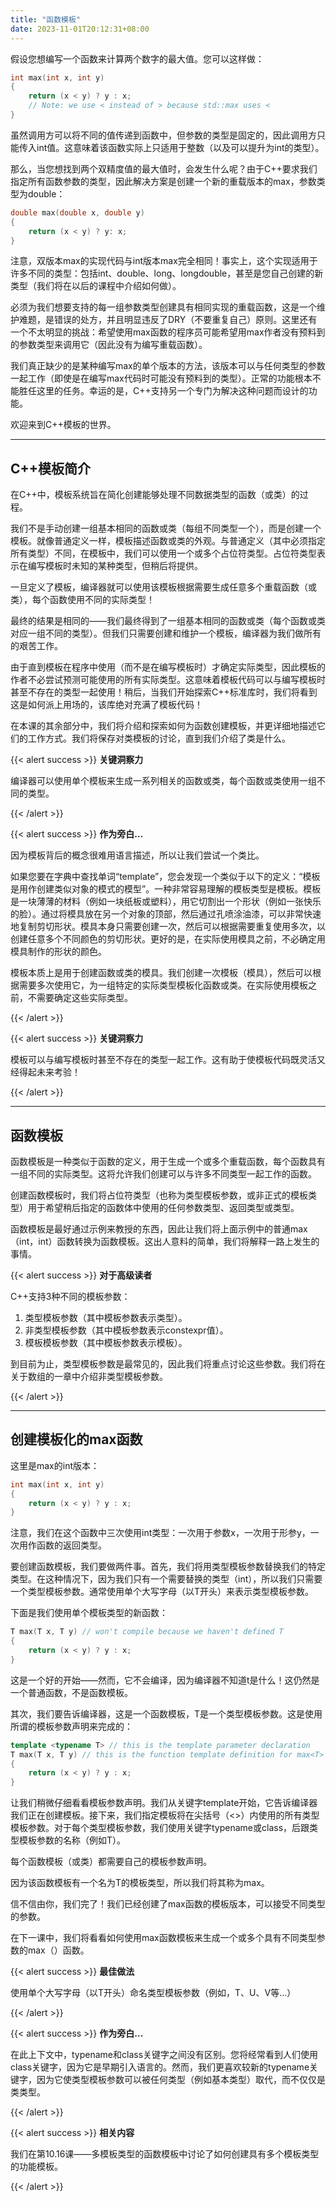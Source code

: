 ```yaml
---
title: "函数模板"
date: 2023-11-01T20:12:31+08:00
---
```


假设您想编写一个函数来计算两个数字的最大值。您可以这样做：

```C++
int max(int x, int y)
{
    return (x < y) ? y : x;
    // Note: we use < instead of > because std::max uses <
}
```

虽然调用方可以将不同的值传递到函数中，但参数的类型是固定的，因此调用方只能传入int值。这意味着该函数实际上只适用于整数（以及可以提升为int的类型）。

那么，当您想找到两个双精度值的最大值时，会发生什么呢？由于C++要求我们指定所有函数参数的类型，因此解决方案是创建一个新的重载版本的max，参数类型为double：

```C++
double max(double x, double y)
{
    return (x < y) ? y: x;
}
```

注意，双版本max的实现代码与int版本max完全相同！事实上，这个实现适用于许多不同的类型：包括int、double、long、longdouble，甚至是您自己创建的新类型（我们将在以后的课程中介绍如何做）。

必须为我们想要支持的每一组参数类型创建具有相同实现的重载函数，这是一个维护难题，是错误的处方，并且明显违反了DRY（不要重复自己）原则。这里还有一个不太明显的挑战：希望使用max函数的程序员可能希望用max作者没有预料到的参数类型来调用它（因此没有为编写重载函数）。

我们真正缺少的是某种编写max的单个版本的方法，该版本可以与任何类型的参数一起工作（即使是在编写max代码时可能没有预料到的类型）。正常的功能根本不能胜任这里的任务。幸运的是，C++支持另一个专门为解决这种问题而设计的功能。

欢迎来到C++模板的世界。

***
## C++模板简介

在C++中，模板系统旨在简化创建能够处理不同数据类型的函数（或类）的过程。

我们不是手动创建一组基本相同的函数或类（每组不同类型一个），而是创建一个模板。就像普通定义一样，模板描述函数或类的外观。与普通定义（其中必须指定所有类型）不同，在模板中，我们可以使用一个或多个占位符类型。占位符类型表示在编写模板时未知的某种类型，但稍后将提供。

一旦定义了模板，编译器就可以使用该模板根据需要生成任意多个重载函数（或类），每个函数使用不同的实际类型！

最终的结果是相同的——我们最终得到了一组基本相同的函数或类（每个函数或类对应一组不同的类型）。但我们只需要创建和维护一个模板，编译器为我们做所有的艰苦工作。

由于直到模板在程序中使用（而不是在编写模板时）才确定实际类型，因此模板的作者不必尝试预测可能使用的所有实际类型。这意味着模板代码可以与编写模板时甚至不存在的类型一起使用！稍后，当我们开始探索C++标准库时，我们将看到这是如何派上用场的，该库绝对充满了模板代码！

在本课的其余部分中，我们将介绍和探索如何为函数创建模板，并更详细地描述它们的工作方式。我们将保存对类模板的讨论，直到我们介绍了类是什么。

{{< alert success >}}
**关键洞察力**

编译器可以使用单个模板来生成一系列相关的函数或类，每个函数或类使用一组不同的类型。

{{< /alert >}}

{{< alert success >}}
**作为旁白…**

因为模板背后的概念很难用语言描述，所以让我们尝试一个类比。

如果您要在字典中查找单词“template”，您会发现一个类似于以下的定义：“模板是用作创建类似对象的模式的模型”。一种非常容易理解的模板类型是模板。模板是一块薄薄的材料（例如一块纸板或塑料），用它切割出一个形状（例如一张快乐的脸）。通过将模具放在另一个对象的顶部，然后通过孔喷涂油漆，可以非常快速地复制剪切形状。模具本身只需要创建一次，然后可以根据需要重复使用多次，以创建任意多个不同颜色的剪切形状。更好的是，在实际使用模具之前，不必确定用模具制作的形状的颜色。

模板本质上是用于创建函数或类的模具。我们创建一次模板（模具），然后可以根据需要多次使用它，为一组特定的实际类型模板化函数或类。在实际使用模板之前，不需要确定这些实际类型。

{{< /alert >}}

{{< alert success >}}
**关键洞察力**

模板可以与编写模板时甚至不存在的类型一起工作。这有助于使模板代码既灵活又经得起未来考验！

{{< /alert >}}

***
## 函数模板

函数模板是一种类似于函数的定义，用于生成一个或多个重载函数，每个函数具有一组不同的实际类型。这将允许我们创建可以与许多不同类型一起工作的函数。

创建函数模板时，我们将占位符类型（也称为类型模板参数，或非正式的模板类型）用于希望稍后指定的函数体中使用的任何参数类型、返回类型或类型。

函数模板是最好通过示例来教授的东西，因此让我们将上面示例中的普通max（int，int）函数转换为函数模板。这出人意料的简单，我们将解释一路上发生的事情。

{{< alert success >}}
**对于高级读者**

C++支持3种不同的模板参数：

1. 类型模板参数（其中模板参数表示类型）。
2. 非类型模板参数（其中模板参数表示constexpr值）。
3. 模板模板参数（其中模板参数表示模板）。


到目前为止，类型模板参数是最常见的，因此我们将重点讨论这些参数。我们将在关于数组的一章中介绍非类型模板参数。

{{< /alert >}}

***
## 创建模板化的max函数

这里是max的int版本：

```C++
int max(int x, int y)
{
    return (x < y) ? y : x;
}
```

注意，我们在这个函数中三次使用int类型：一次用于参数x，一次用于形参y，一次用作函数的返回类型。

要创建函数模板，我们要做两件事。首先，我们将用类型模板参数替换我们的特定类型。在这种情况下，因为我们只有一个需要替换的类型（int），所以我们只需要一个类型模板参数。通常使用单个大写字母（以T开头）来表示类型模板参数。

下面是我们使用单个模板类型的新函数：

```C++
T max(T x, T y) // won't compile because we haven't defined T
{
    return (x < y) ? y : x;
}
```

这是一个好的开始——然而，它不会编译，因为编译器不知道t是什么！这仍然是一个普通函数，不是函数模板。

其次，我们要告诉编译器，这是一个函数模板，T是一个类型模板参数。这是使用所谓的模板参数声明来完成的：

```C++
template <typename T> // this is the template parameter declaration
T max(T x, T y) // this is the function template definition for max<T>
{
    return (x < y) ? y : x;
}
```

让我们稍微仔细看看模板参数声明。我们从关键字template开始，它告诉编译器我们正在创建模板。接下来，我们指定模板将在尖括号（<>）内使用的所有类型模板参数。对于每个类型模板参数，我们使用关键字typename或class，后跟类型模板参数的名称（例如T）。

每个函数模板（或类）都需要自己的模板参数声明。

因为该函数模板有一个名为T的模板类型，所以我们将其称为max<T>。

信不信由你，我们完了！我们已经创建了max函数的模板版本，可以接受不同类型的参数。

在下一课中，我们将看看如何使用max<T>函数模板来生成一个或多个具有不同类型参数的max（）函数。

{{< alert success >}}
**最佳做法**

使用单个大写字母（以T开头）命名类型模板参数（例如，T、U、V等…）

{{< /alert >}}

{{< alert success >}}
**作为旁白…**

在此上下文中，typename和class关键字之间没有区别。您将经常看到人们使用class关键字，因为它是早期引入语言的。然而，我们更喜欢较新的typename关键字，因为它使类型模板参数可以被任何类型（例如基本类型）取代，而不仅仅是类类型。

{{< /alert >}}

{{< alert success >}}
**相关内容**

我们在第10.16课——多模板类型的函数模板中讨论了如何创建具有多个模板类型的功能模板。

{{< /alert >}}

